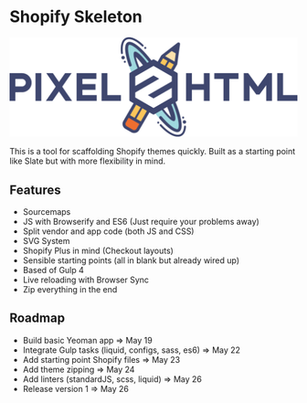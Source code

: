 # Shopify Skeleton

[![Demo Link](pixel2html-logo.png)](https://pixel2html.com/)

This is a tool for scaffolding Shopify themes quickly. Built as a starting point like Slate but with more flexibility in mind.

## Features

- Sourcemaps
- JS with Browserify and ES6 (Just require your problems away)
- Split vendor and app code (both JS and CSS)
- SVG System
- Shopify Plus in mind (Checkout layouts)
- Sensible starting points (all in blank but already wired up)
- Based of Gulp 4
- Live reloading with Browser Sync
- Zip everything in the end

## Roadmap

- Build basic Yeoman app => May 19
- Integrate Gulp tasks (liquid, configs, sass, es6) => May 22
- Add starting point Shopify files => May 23
- Add theme zipping => May 24
- Add linters (standardJS, scss, liquid) => May 26
- Release version 1 => May 26
